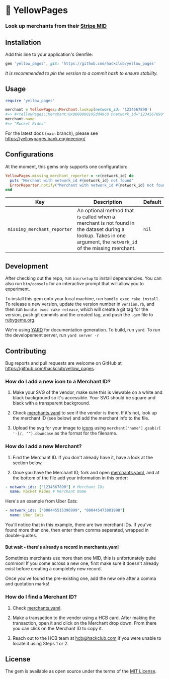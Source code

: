 # 📒 YellowPages

### Look up merchants from their [Stripe MID](https://stripe.com/resources/more/merchant-id)

## Installation

Add this line to your application's Gemfile:

```ruby
gem 'yellow_pages', git: 'https://github.com/hackclub/yellow_pages'
```

_It is recommended to pin the version to a commit hash to ensure stability._

## Usage

```ruby
require 'yellow_pages'

merchant = YellowPages::Merchant.lookup(network_id: '1234567890')
#=> #<YellowPages::Merchant:0x0000000105dd49c8 @network_id="1234567890">
merchant.name
#=> "Rocket Rides"
```

For the latest docs (`main` branch), please
see https://yellowpages.bank.engineering/

## Configurations

At the moment, this gems only supports one configuration:

```ruby
YellowPages.missing_merchant_reporter = ->(network_id) do
  puts "Merchant with network_id #{network_id} not found"
  ErrorReporter.notify("Merchant with network_id #{network_id} not found")
end
```

| Key                         | Description                                                                                                                                                     | Default |
|-----------------------------|-----------------------------------------------------------------------------------------------------------------------------------------------------------------|---------|
| `missing_merchant_reporter` | An optional method that is called when a merchant is not found in the dataset during a lookup. Takes in one argument, the `network_id` of the missing merchant. | `nil`   |

## Development

After checking out the repo, run `bin/setup` to install dependencies. You can
also run `bin/console` for an interactive prompt that will allow you to
experiment.

To install this gem onto your local machine, run `bundle exec rake install`. To
release a new version, update the version number in `version.rb`, and then
run `bundle exec rake release`, which will create a git tag for the version,
push git commits and the created tag, and push the `.gem` file
to [rubygems.org](https://rubygems.org).

We're using [YARD](https://github.com/lsegal/yard) for documentation generation.
To build, run `yard`. To run the developement server, run `yard server -r`

## Contributing

Bug reports and pull requests are welcome on GitHub
at https://github.com/hackclub/yellow_pages.

### How do I add a new icon to a Merchant ID?

1. Make your SVG of the vendor, make sure this is viewable on a white and black background so it's accessible. Your SVG should be square and black with a transparent background.

2. Check [merchants.yaml](https://github.com/hackclub/yellow_pages/blob/main/lib/yellow_pages/merchants.yaml) to see if the vendor is there. If it's not, look up the merchant ID (see below) and add the merchant info to the file.

3. Upload the svg for your image to [icons](https://github.com/hackclub/yellow_pages/tree/main/lib/assets/icons) using `merchant["name"].gsub(/[ '-]/, "").downcase` as the format for the filename.

### How do I add a new Merchant?

1. Find the Merchant ID. If you don't already have it, have a look at the section below.

2. Once you have the Merchant ID, fork and open [merchants.yaml](https://github.com/hackclub/yellow_pages/blob/main/lib/yellow_pages/merchants.yaml), and at the bottom of the file add your information in this order:

```yaml
- network_ids: ["1234567890"] # Merchant IDs
  name: Rocket Rides # Merchant Name
```

Here's an example from Uber Eats:

```yaml
- network_ids: ["000445515396999", "000445473801998"]
  name: Uber Eats
```

You'll notice that in this example, there are two merchant IDs. If you've found more than one, then enter them comma seperated, wrapped in double-quotes.

#### But wait - there's already a record in merchants.yaml

Sometimes merchants use more than one MID, this is unfortunately quite common! If you come across a new one, first make sure it doesn't already exist before creating a completely new record.

Once you've found the pre-existing one, add the new one after a comma and quotation marks!

### How do I find a Merchant ID?

1. Check [merchants.yaml](https://github.com/hackclub/yellow_pages/blob/main/lib/yellow_pages/merchants.yaml).

2. Make a transaction to the vendor using a HCB card. After making the transaction, open it and click on the Merchant drop down. From there you can click on the Merchant ID to copy it.

3. Reach out to the HCB team at hcb@hackclub.com if you were unable to locate it using Steps 1 or 2.

## License

The gem is available as open source under the terms of
the [MIT License](https://opensource.org/licenses/MIT).

